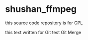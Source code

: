 shushan_ffmpeg
==============

this source code repository is for GPL

this text written for Git test Git Merge
